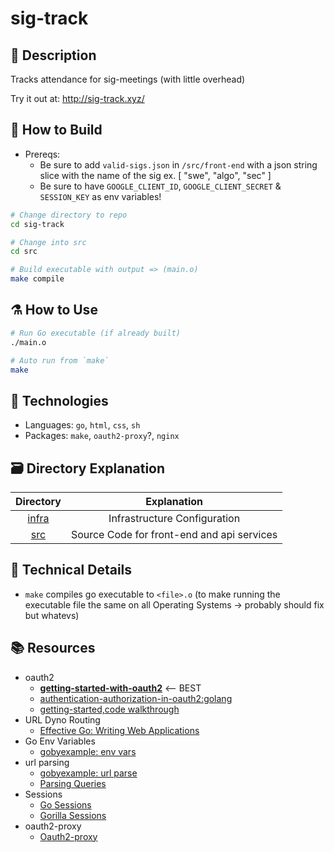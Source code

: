 # sig-track

## :memo: Description
Tracks attendance for sig-meetings (with little overhead)

Try it out at: http://sig-track.xyz/

## :hammer: How to Build
- Prereqs:
    - Be sure to add `valid-sigs.json` in `/src/front-end` with a json string slice with the name of the sig ex. [ "swe", "algo", "sec" ] 
    - Be sure to have `GOOGLE_CLIENT_ID`, `GOOGLE_CLIENT_SECRET` & `SESSION_KEY` as env variables!
    
```sh
# Change directory to repo 
cd sig-track

# Change into src
cd src

# Build executable with output => (main.o)
make compile
```

## :alembic: How to Use
```sh
# Run Go executable (if already built)
./main.o

# Auto run from `make` 
make
```

## :microscope: Technologies
- Languages: `go`, `html`, `css`, `sh`
- Packages: `make`, `oauth2-proxy`?, `nginx`

## :card_file_box: Directory Explanation
| Directory      | Explanation
| :-------:      | :-----:
| [infra](infra) | Infrastructure Configuration
| [src](src)     | Source Code for front-end and api services


## :blue_book: Technical Details
- `make` compiles go executable to `<file>.o` (to make running the executable file the same on all Operating Systems -> probably should fix but whatevs)

## :books: Resources
- oauth2
    - **[getting-started-with-oauth2](https://www.youtube.com/watch?v=OdyXIi6DGYw)**  <-- BEST
    - [authentication-authorization-in-oauth2:golang](https://www.youtube.com/watch?v=Vmi3trk0rCk)
    - [getting-started,code walkthrough](https://www.youtube.com/watch?v=PdpQJsR-BpE)
- URL Dyno Routing
    - [Effective Go: Writing Web Applications](https://go.dev/doc/articles/wiki/)
- Go Env Variables
    - [gobyexample: env vars](https://gobyexample.com/environment-variables)
- url parsing
    - [gobyexample: url parse](https://gobyexample.com/url-parsing)
    - [Parsing Queries](https://www.youtube.com/watch?v=cl7_ouTMFh0)
- Sessions
    - [Go Sessions](https://gowebexamples.com/sessions/)
    - [Gorilla Sessions](https://github.com/gorilla/sessions)
- oauth2-proxy
    - [Oauth2-proxy](https://oauth2-proxy.github.io/oauth2-proxy/)
